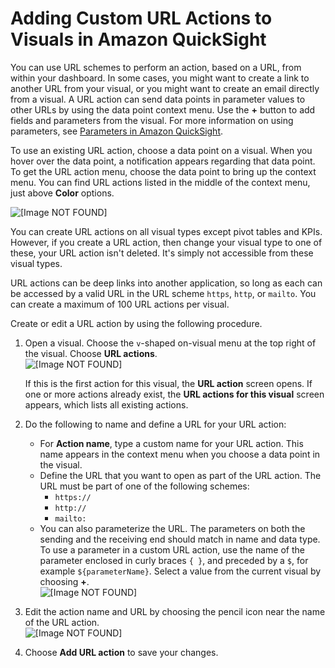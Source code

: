 # Adding Custom URL Actions to Visuals in Amazon QuickSight<a name="custom-url-actions"></a>

You can use URL schemes to perform an action, based on a URL, from within your dashboard\. In some cases, you might want to create a link to another URL from your visual, or you might want to create an email directly from a visual\. A URL action can send data points in parameter values to other URLs by using the data point context menu\. Use the **\+** button to add fields and parameters from the visual\. For more information on using parameters, see [Parameters in Amazon QuickSight](parameters-in-quicksight.md)\.

To use an existing URL action, choose a data point on a visual\. When you hover over the data point, a notification appears regarding that data point\. To get the URL action menu, choose the data point to bring up the context menu\. You can find URL actions listed in the middle of the context menu, just above **Color** options\.

![\[Image NOT FOUND\]](http://docs.aws.amazon.com/quicksight/latest/user/images/url-actions-using-the-context-menu.png)

You can create URL actions on all visual types except pivot tables and KPIs\. However, if you create a URL action, then change your visual type to one of these, your URL action isn't deleted\. It's simply not accessible from these visual types\.

URL actions can be deep links into another application, so long as each can be accessed by a valid URL in the URL scheme `https`, `http`, or `mailto`\. You can create a maximum of 100 URL actions per visual\.

Create or edit a URL action by using the following procedure\.

1. Open a visual\. Choose the `v`\-shaped on\-visual menu at the top right of the visual\. Choose **URL actions**\.  
![\[Image NOT FOUND\]](http://docs.aws.amazon.com/quicksight/latest/user/images/url-action-menu.png)

   If this is the first action for this visual, the **URL action** screen opens\. If one or more actions already exist, the **URL actions for this visual** screen appears, which lists all existing actions\. 

1. Do the following to name and define a URL for your URL action:
   + For **Action name**, type a custom name for your URL action\. This name appears in the context menu when you choose a data point in the visual\.
   + Define the URL that you want to open as part of the URL action\. The URL must be part of one of the following schemes: 
     + `https://`
     + `http://`
     + `mailto:`
   + You can also parameterize the URL\. The parameters on both the sending and the receiving end should match in name and data type\. To use a parameter in a custom URL action, use the name of the parameter enclosed in curly braces `{ }`, and preceded by a `$`, for example `${parameterName}`\. Select a value from the current visual by choosing **\+**\.   
![\[Image NOT FOUND\]](http://docs.aws.amazon.com/quicksight/latest/user/images/url-action-1.png)

1. Edit the action name and URL by choosing the pencil icon near the name of the URL action\.  
![\[Image NOT FOUND\]](http://docs.aws.amazon.com/quicksight/latest/user/images/url-action-2.png)

1. Choose **Add URL action** to save your changes\. 